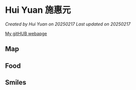 # Hui Yuan 施惠元

*Created by Hui Yuan on 20250217 Last updated on 20250217*

[My gitHUB webapge](https://annas9160521.github.io) 


## Map



## Food



## Smiles

